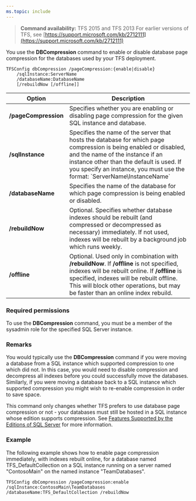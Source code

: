 ```yaml
---
ms.topic: include
---
```


>**Command availability:** TFS 2015 and TFS 2013
> For earlier versions of TFS, see [https://support.microsoft.com/kb/2712111](https://support.microsoft.com/kb/2712111)

You use the **DBCompression** command to enable or disable database page compression for the databases used by your TFS deployment.

	TFSConfig dbCompression /pageCompression:{enable|disable}
		/sqlInstance:ServerName
		/databaseName:DatabaseName
		[/rebuildNow [/offline]]

<table>
	<thead>
		<tr>
			<th>Option</th>
			<th>Description</th>
		</tr>
	</thead>
	<tbody>
		<tr>
			<td><strong>/pageCompression</strong></td>
			<td>Specifies whether you are enabling or disabling page compression for the given SQL instance and database.</td>
		</tr>
		<tr>
			<td><strong>/sqlInstance</strong></td>
			<td>
				Specifies the name of the server that hosts the database for which page compression is being enabled or disabled,
				and the name of the instance if an instance other than the default is used.
				If you specify an instance, you must use the format: `ServerName\InstanceName`
			</td>
		</tr>
		<tr>
			<td><strong>/databaseName</strong></td>
			<td>Specifies the name of the database for which page compression is being enabled or disabled.</td>
		</tr>
		<tr>
			<td><strong>/rebuildNow</strong></td>
			<td>Optional. Specifies whether database indexes should be rebuilt (and compressed or decompressed as necessary) immediately. If not used, indexes will be rebuilt by a background job which runs weekly.</td>
		</tr>
		<tr>
			<td><strong>/offline</strong></td>
			<td>Optional. Used only in combination with <strong>/rebuildNow</strong>. If <strong>/offline</strong> is not specified, indexes will be rebuilt online. If <strong>/offline</strong> is specified, indexes will be rebuilt offline. This will block other operations, but may be faster than an online index rebuild.</td>
	</tr>
	</tbody>
</table>

### Required permissions

To use the **DBCompression** command, you must be a member of the sysadmin role for the specified SQL Server instance.

### Remarks

You would typically use the **DBCompression** command if you were moving a database from a SQL instance which supported compression to one which did not.
In this case, you would need to disable compression and decompress all indexes before you could successfully move the databases.
Similarly, if you were moving a database back to a SQL instance which supported compression you might wish to re-enable compression in order to save space. 

This command only changes whether TFS prefers to use database page compression or not - your databases must still be hosted in a SQL instance whose edition supports compression.
See [Features Supported by the Editions of SQL Server](https://msdn.microsoft.com/library/cc645993.aspx) for more information.

### Example

The following example shows how to enable page compression immediately, with indexes rebuilt online, for a database named TFS\_DefaultCollection on a SQL instance running on a server named "ContosoMain" on the named instance "TeamDatabases".

	TFSConfig dbCompression /pageCompression:enable /sqlInstance:ContosoMain\TeamDatabases /databaseName:TFS_DefaultCollection /rebuildNow